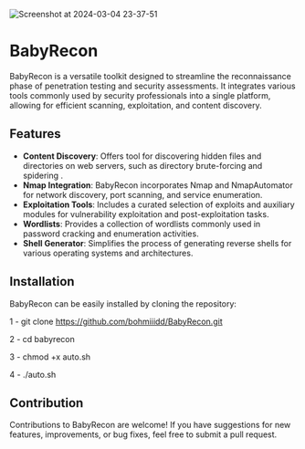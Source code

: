 
![Screenshot at 2024-03-04 23-37-51](https://github.com/bohmiiidd/BabyRecon/assets/102260018/f64b22a2-f3f4-4af1-a7e9-93b5b15a6eee)

# BabyRecon

BabyRecon is a versatile toolkit designed to streamline the reconnaissance phase of penetration testing and security assessments. It integrates various tools commonly used by security professionals into a single platform, allowing for efficient scanning, exploitation, and content discovery.

## Features

- **Content Discovery**: Offers tool for discovering hidden files and directories on web servers, such as directory brute-forcing and spidering .
- **Nmap Integration**: BabyRecon incorporates Nmap and NmapAutomator for network discovery, port scanning, and service enumeration.
- **Exploitation Tools**: Includes a curated selection of exploits and auxiliary modules for vulnerability exploitation and post-exploitation tasks.
- **Wordlists**: Provides a collection of wordlists commonly used in password cracking and enumeration activities.
- **Shell Generator**: Simplifies the process of generating reverse shells for various operating systems and architectures.

## Installation

BabyRecon can be easily installed by cloning the repository:

1 - git clone https://github.com/bohmiiidd/BabyRecon.git

2 - cd babyrecon

3 - chmod +x auto.sh

4 - ./auto.sh

## Contribution

Contributions to BabyRecon are welcome! If you have suggestions for new features, improvements, or bug fixes, feel free to submit a pull request.



